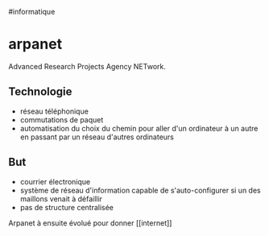 #informatique 
# arpanet
Advanced Research Projects Agency NETwork.

## Technologie
- réseau téléphonique
- commutations de paquet
- automatisation du choix du chemin pour aller d'un ordinateur à un autre en passant par un réseau d'autres ordinateurs

## But
- courrier électronique
-  système de réseau d'information capable de s'auto-configurer si un des maillons venait à défaillir
- pas de structure centralisée


Arpanet à ensuite évolué pour donner [[internet]]